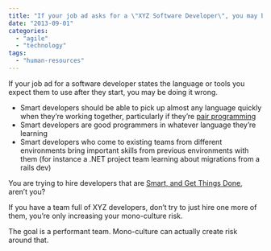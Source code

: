 ```yaml
---
title: "If your job ad asks for a \"XYZ Software Developer\", you may be doing it wrong."
date: "2013-09-01"
categories: 
  - "agile"
  - "technology"
tags: 
  - "human-resources"
---
```


If your job ad for a software developer states the language or tools you expect them to use after they start, you may be doing it wrong.

- Smart developers should be able to pick up almost any language quickly when they’re working together, particularly if they’re [pair programming](http://en.wikipedia.org/wiki/Pair_programming)
- Smart developers are good programmers in whatever language they’re learning
- Smart developers who come to existing teams from different environments bring important skills from previous environments with them (for instance a .NET project team learning about migrations from a rails dev)

You are trying to hire developers that are [Smart, and Get Things Done](http://www.joelonsoftware.com/items/2007/06/05.html), aren’t you?

If you have a team full of XYZ developers, don’t try to just hire one more of them, you’re only increasing your mono-culture risk.

The goal is a performant team. Mono-culture can actually create risk around that.
